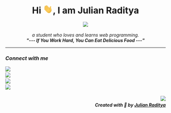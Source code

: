 <h1 align="center">Hi <img src="https://raw.githubusercontent.com/ABSphreak/ABSphreak/master/gifs/Hi.gif" width="30px">, I am Julian Raditya</h1>
<p align="center">
  <a href="https://github.com/inijulian/readme-typing-svg"><img src="https://readme-typing-svg.herokuapp.com/?lines=Junior+Web+Developer&center=true&width=500&height=50"></a>
</p>

<p align="center">
  <em>
        a student who loves and learns web programming.
  <br>
  <b><i>"--- If You Work Hard, You Can Eat Delicious Food ---"</i></b>
</p>

---
<h3> Connect with me </h3>

<div>
  <div id="gmail">
    <a href="https://www.instagram.com/julianradityaa" target="_blank">
      <img src="https://img.shields.io/badge/Instagram-julianradityaa-E4405F?style=for-the-badge&logo=instagram&logoColor=white">
    </a>
  </div>

  <div id="gmail">
    <a href="mailto:akunjulian22@gmail.com" target="_blank">
      <img src="https://img.shields.io/badge/Gmail-akunnyajulian22@gmail.com-D14836?style=for-the-badge&logo=gmail&logoColor=white">
    </a>
  </div>  
  
  <div id="linkedin">
    <a href="https://www.linkedin.com/in/julian-raditya" target="_blank">
      <img src="https://img.shields.io/badge/LinkedIn-Muhammad%20Julian%20Raditya%20Putra%20Ali-0077B5?style=for-the-badge&logo=linkedin&logoColor=white">
    </a>
    </div>

  <div id="website">
    <a href="https://julianraditya.me" target="_blank">
      <img src="https://img.shields.io/badge/website-julianraditya.me-000000?style=for-the-badge&logo=About.me&logoColor=white">
    </a>
  </div>
</div>
  <br>

<img align="right" src="https://visitor-badge.laobi.icu/badge?page_id=inijulian.inijulian" />

  <h5 align="right">Created with 🖤 by <a href="https://github.com/inijulian">Julian Raditya</a></h5>
